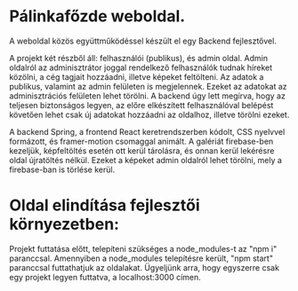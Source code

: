 # Pálinkafőzde weboldal.

A weboldal közös együttműködéssel készült el egy Backend fejlesztővel.

A projekt két részből áll: felhasználói (publikus), és admin oldal.
Admin oldalról az adminisztrátor joggal rendelkező felhasználók tudnak híreket közölni, a cég tagjait hozzáadni, illetve képeket feltölteni.
Az adatok a publikus, valamint az admin felületen is megjelennek. Ezeket az adatokat az adminisztrációs felületen lehet törölni.
A backend úgy lett megírva, hogy az teljesen biztonságos legyen, az előre elkészített felhasználóval belépést követően lehet csak új adatokat hozzáadni az oldalhoz, illetve törölni ezeket.

A backend Spring, a frontend React keretrendszerben kódolt, CSS nyelvvel formázott, és framer-motion csomaggal animált.
A galériát firebase-ben kezeljük, képfeltöltés esetén ott kerül tárolásra, és onnan kerül lekérésre oldal újratöltés nélkül. Ezeket a képeket admin oldalról lehet törölni, mely a firebase-ban is törlése kerül.

# Oldal elindítása fejlesztői környezetben:

Projekt futtatása előtt, telepíteni szükséges a node_modules-t az "npm i" paranccsal.
Amennyiben a node_modules telepítésre került, "npm start" paranccsal futtathatjuk az oldalakat.
Ügyeljünk arra, hogy egyszerre csak egy projekt legyen futtatva, a localhost:3000 címen.
